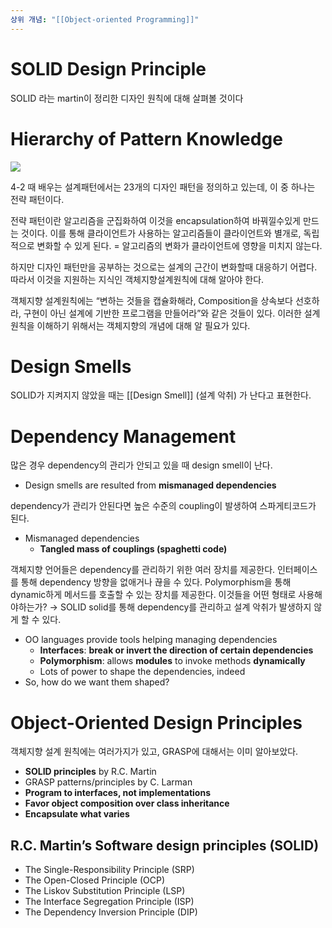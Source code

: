 ```yaml
---
상위 개념: "[[Object-oriented Programming]]"
---
```

# SOLID Design Principle

SOLID 라는 martin이 정리한 디자인 원칙에 대해 살펴볼 것이다

# Hierarchy of Pattern Knowledge
![](https://i.imgur.com/6WZmpsf.png)

4-2 때 배우는 설계패턴에서는 23개의 디자인 패턴을 정의하고 있는데, 이 중 하나는 전략 패턴이다.

전략 패턴이란 알고리즘을 군집화하여 이것을 encapsulation하여 바꿔낄수있게 만드는 것이다. 이를 통해 클라이언트가 사용하는 알고리즘들이 클라이언트와 별개로, 독립적으로 변화할 수 있게 된다. = 알고리즘의 변화가 클라이언트에 영향을 미치지 않는다.

하지만 디자인 패턴만을 공부하는 것으로는 설계의 근간이 변화할때 대응하기 어렵다. 따라서 이것을 지원하는 지식인 객체지향설계원칙에 대해 알아야 한다.

객체지향 설계원칙에는 “변하는 것들을 캡슐화해라, Composition을 상속보다 선호하라, 구현이 아닌 설계에 기반한 프로그램을 만들어라”와 같은 것들이 있다. 이러한 설계원칙을 이해하기 위해서는 객체지향의 개념에 대해 알 필요가 있다.

# Design Smells
SOLID가 지켜지지 않았을 때는 [[Design Smell]] (설계 악취) 가 난다고 표현한다.

# Dependency Management

많은 경우 dependency의 관리가 안되고 있을 때 design smell이 난다.

- Design smells are resulted from **mismanaged dependencies**

dependency가 관리가 안된다면 높은 수준의 coupling이 발생하여 스파게티코드가 된다.

- Mismanaged dependencies
    - **Tangled mass of couplings (spaghetti code)**

객체지향 언어들은 dependency를 관리하기 위한 여러 장치를 제공한다.
인터페이스를 통해 dependency 방향을 없애거나 끊을 수 있다.
Polymorphism을 통해 dynamic하게 메서드를 호출할 수 있는 장치를 제공한다.
이것들을 어떤 형태로 사용해야하는가? → SOLID
solid를 통해 dependency를 관리하고 설계 악취가 발생하지 않게 할 수 있다.

- OO languages provide tools helping managing dependencies
    - **Interfaces**: **break or invert the direction of certain dependencies**
    - **Polymorphism**: allows **modules** to invoke methods **dynamically**
    - Lots of power to shape the dependencies, indeed
- So, how do we want them shaped?

# Object-Oriented Design Principles

객체지향 설계 원칙에는 여러가지가 있고, GRASP에 대해서는 이미 알아보았다.

- **SOLID principles** by R.C. Martin
- GRASP patterns/principles by C. Larman
- **Program to interfaces, not implementations**
- **Favor object composition over class inheritance**
- **Encapsulate what varies**

## R.C. Martin’s Software design principles (SOLID)

- The Single-Responsibility Principle (SRP)
- The Open-Closed Principle (OCP)
- The Liskov Substitution Principle (LSP)
- The Interface Segregation Principle (ISP)
- The Dependency Inversion Principle (DIP)
